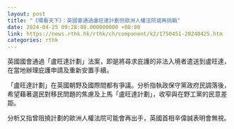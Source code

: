 ```yaml
---
layout: post
title: "《環看天下》：英國會通過盧旺達計劃但歐洲人權法院或再挑戰"
date: 2024-04-25 09:28:08.000000000 +08:00
link: https://news.rthk.hk/rthk/ch/component/k2/1750451-20240425.htm
categories: rthk
---
```


英國國會通過「盧旺達計劃」法案，即是將尋求庇護的非法入境者遣送到盧旺達，在當地辦理庇護申請及重新安置手續。

「盧旺達計劃」在英國朝野及國際間都有爭議。分析指執政保守黨政府民調落後，希望藉著選民對移民問題的焦慮及上馬「盧旺達計劃」，收窄與在野工黨的民意差距。

分析又指曾阻撓計劃的歐洲人權法院可能會再出手，英國首相辛偉誠表明會無視。
